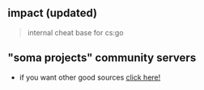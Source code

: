 

## impact (updated)
> internal cheat base for cs:go

## "soma projects" community servers

- if you want other good sources [click here!](https://discord.gg/invite/WPag8RJ)

